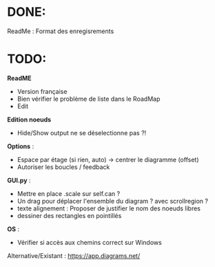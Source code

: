 # DONE:
ReadMe : Format des enregisrements

# TODO:
**ReadME**  
+ Version française
+ Bien vérifier le problème de liste dans le RoadMap
+ Edit
  
**Edition noeuds**
+ Hide/Show output ne se déselectionne pas ?!

**Options** :  
+ Espace par étage (si rien, auto) → centrer le diagramme (offset)  
+ Autoriser les boucles / feedback

**GUI.py** :  
+ Mettre en place .scale sur self.can ?   
+ Un drag pour déplacer l'ensemble du diagram ? avec scrollregion ?  
+ texte alignement : Proposer de justifier le nom des noeuds libres
+ dessiner des rectangles en pointillés
  
**OS** : 
+ Vérifier si accès aux chemins correct sur Windows  

Alternative/Existant : https://app.diagrams.net/
